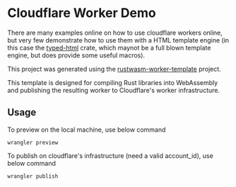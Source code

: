 # Cloudflare Worker Demo

There are many examples online on how to use cloudflare workers online, but very few demonstrate how to use them with a HTML template engine (in this case the [typed-html](https://github.com/bodil/typed-html) crate, which maynot be a full blown template engine, but does provide some useful macros).

This project was generated using the [rustwasm-worker-template](https://github.com/cloudflare/rustwasm-worker-template.git) project.

This template is designed for compiling Rust libraries into WebAssembly and
publishing the resulting worker to Cloudflare's worker infrastructure.

## Usage

To preview on the local machine, use below command

```
wrangler preview
```

To publish on cloudflare's infrastructure (need a valid account_id), use below command

```
wrangler publish
```

